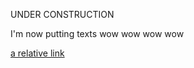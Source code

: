 UNDER CONSTRUCTION


I'm now putting texts wow wow wow wow

[a relative link](leonhndsu.github.io/page1)
